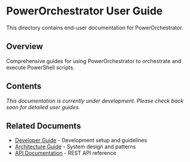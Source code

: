 # PowerOrchestrator User Guide

This directory contains end-user documentation for PowerOrchestrator.

## Overview

Comprehensive guides for using PowerOrchestrator to orchestrate and execute PowerShell scripts.

## Contents

*This documentation is currently under development. Please check back soon for detailed user guides.*

## Related Documents

- [Developer Guide](../developer-guide/) - Development setup and guidelines
- [Architecture Guide](../architecture/) - System design and patterns
- [API Documentation](../api/) - REST API reference